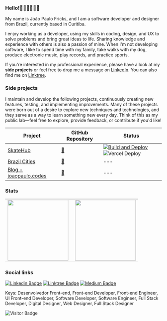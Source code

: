 ### Hello!👋👨🏻‍💻🇧🇷

My name is João Paulo Fricks, and I am a software developer and designer from Brazil, currently based in Curitiba.

I enjoy working as a developer, using my skills in coding, design, and UX to solve problems and bring great ideas to life. Sharing knowledge and experience with others is also a passion of mine. When I'm not developing software, I like to spend time with my family, take walks with my dog, produce electronic music, play records, and practice sports.

If you're interested in my professional experience, please have a look at my **side projects** or feel free to drop me a message on [LinkedIn](https://www.linkedin.com/in/joaopaulo80). You can also find me on [Linktree](https://linktr.ee/jpcmf).

### Side projects

I maintain and develop the following projects, continuously creating new features, testing, and implementing improvements. Many of these projects were born out of a desire to explore new techniques and technologies, and they serve as a way to learn something new every day. Think of this as my public lab—feel free to explore, provide feedback, or contribute if you'd like!

| Project | GitHub Repository  | Status  |
| ------- | --- | --- |
| [SkateHub](https://skatehub.vercel.app/) | [:link:](https://github.com/jpcmf/Frontend-GraduateProgram-FullStack-2024) | [![Build and Deploy](https://github.com/jpcmf/Frontend-GraduateProgram-FullStack-2024/actions/workflows/deploy.yaml/badge.svg)](https://github.com/jpcmf/Frontend-GraduateProgram-FullStack-2024/actions/workflows/deploy.yaml) ![Vercel Deploy](https://deploy-badge.vercel.app/vercel/reactions-demo?url=http://skatehub.vercel.app)  |
| [Brazil Cities](https://brazil-cities-admin.vercel.app/) | [:link:](https://github.com/jpcmf/brazil-cities-admin) | --- |
| [Blog - joaopaulo.codes](https://joaopaulocodes.netlify.app/) | [:link:]() | --- |

### Stats

<table align="center">
 <tr>
    <td><img height="195px" align="left" src="https://github-readme-stats.vercel.app/api?username=jpcmf&show_icons=true&theme=react" /></td>
    <td><img height="195px" align="right" src="https://github-readme-stats.vercel.app/api/top-langs/?username=jpcmf&hide=html&layout=compact&theme=react" /></td>
 </tr>
</table>

### Social links

[![Linkedin Badge](https://img.shields.io/badge/-LinkedIn-blue?style=flat-square&logo=Linkedin&logoColor=white&link=https://www.linkedin.com/in/joaopaulo80)](https://www.linkedin.com/in/joaopaulo80)
[![Linktree Badge](https://img.shields.io/badge/Linktree-linktr.ee/jpcmf-blue)](https://linktr.ee/jpcmf)
[![Medium Badge](https://img.shields.io/badge/medium.com-%40jpcmf-black)](https://medium.com/@jpcmf)

Keys: Desenvolvedor Front-end, Front-end Developer, Front-end Engineer, UI Front-end Developer, Software Developer, Software Engineer, Full Stack Developer, Digital Designer, Web Designer, Full Stack Designer

![Visitor Badge](https://visitor-badge.laobi.icu/badge?page_id=jpcmf.jpcmf)
